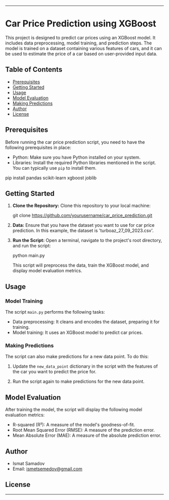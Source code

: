 ---

# Car Price Prediction using XGBoost

This project is designed to predict car prices using an XGBoost model. It includes data preprocessing, model training, and prediction steps. The model is trained on a dataset containing various features of cars, and it can be used to estimate the price of a car based on user-provided input data.

## Table of Contents

- [Prerequisites](#prerequisites)
- [Getting Started](#getting-started)
- [Usage](#usage)
- [Model Evaluation](#model-evaluation)
- [Making Predictions](#making-predictions)
- [Author](#author)
- [License](#license)

## Prerequisites

Before running the car price prediction script, you need to have the following prerequisites in place:

- Python: Make sure you have Python installed on your system.
- Libraries: Install the required Python libraries mentioned in the script. You can typically use `pip` to install them. 

pip install pandas scikit-learn xgboost joblib


## Getting Started

1. **Clone the Repository:**
   Clone this repository to your local machine:

   
   git clone https://github.com/yourusername/car_price_prediction.git
   

2. **Data:**
   Ensure that you have the dataset you want to use for car price prediction. In this example, the dataset is 'turboaz_27_09_2023.csv'.

3. **Run the Script:**
   Open a terminal, navigate to the project's root directory, and run the script:

   python main.py

   This script will preprocess the data, train the XGBoost model, and display model evaluation metrics.

## Usage

### Model Training

The script `main.py` performs the following tasks:

- Data preprocessing: It cleans and encodes the dataset, preparing it for training.
- Model training: It uses an XGBoost model to predict car prices.

### Making Predictions

The script can also make predictions for a new data point. To do this:

1. Update the `new_data_point` dictionary in the script with the features of the car you want to predict the price for.

2. Run the script again to make predictions for the new data point.

## Model Evaluation

After training the model, the script will display the following model evaluation metrics:

- R-squared (R²): A measure of the model's goodness-of-fit.
- Root Mean Squared Error (RMSE): A measure of the prediction error.
- Mean Absolute Error (MAE): A measure of the absolute prediction error.

## Author

- Ismat Samadov
- Email: ismetsemedov@gmail.com

## License
------